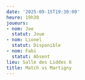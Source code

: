```yaml
---
date: '2025-09-15T19:30:00'
heure: 19h30
joueurs:
- nom: Joe
  statut: Joue
- nom: Lionel
  statut: Disponible
- nom: Fabi
  statut: Absent
lieu: Salle des Liddes 6
title: Match vs Martigny
---
```

